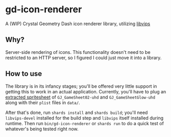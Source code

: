 # gd-icon-renderer

A (WIP) Crystal Geometry Dash icon renderer library, utilizing [libvips](https://www.libvips.org/)

## Why?

Server-side rendering of icons. This functionality doesn't need to be restricted to an HTTP server, so I figured I could just move it into a library.

## How to use

The library is in its infancy stages; you'll be offered very little support in getting this to work in an actual application. Currently, you'll have to plug an [extracted spritesheet](https://gdcolon.com/gdsplitter/) of `GJ_GameSheet02-uhd` and `GJ_GameSheetGlow-uhd` along with their `plist` files in `data/`.

After that's done, run `shards install` and `shards build`; you'll need `libvips-devel` installed for the build step and `libvips` itself installed during runtime. Then run `bin/gd-icon-renderer` or `shards run` to do a quick test of whatever's being tested right now.